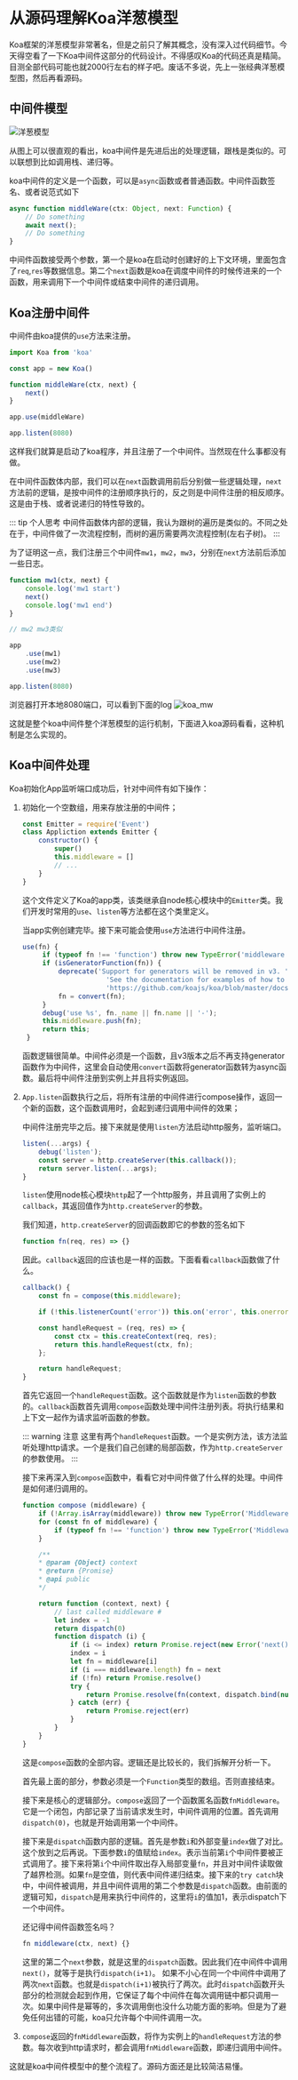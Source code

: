 # 从源码理解Koa洋葱模型

Koa框架的洋葱模型非常著名，但是之前只了解其概念，没有深入过代码细节。今天得空看了一下Koa中间件这部分的代码设计。不得感叹Koa的代码还真是精简。目测全部代码可能也就2000行左右的样子吧。废话不多说，先上一张经典洋葱模型图，然后再看源码。

## 中间件模型

![洋葱模型](https://gitee.com/ksleo/source/raw/master/yangcong.png)

从图上可以很直观的看出，koa中间件是先进后出的处理逻辑，跟栈是类似的。可以联想到比如调用栈、递归等。

koa中间件的定义是一个函数，可以是`async`函数或者普通函数。中间件函数签名、或者说范式如下
```js
async function middleWare(ctx: Object, next: Function) {
    // Do something
    await next();
    // Do something
}
```

中间件函数接受两个参数，第一个是koa在启动时创建好的上下文环境，里面包含了`req`,`res`等数据信息。第二个`next`函数是koa在调度中间件的时候传进来的一个函数，用来调用下一个中间件或结束中间件的递归调用。

## Koa注册中间件

中间件由koa提供的`use`方法来注册。
```js
import Koa from 'koa'

const app = new Koa()

function middleWare(ctx, next) {
    next()
}

app.use(middleWare)

app.listen(8080)
```

这样我们就算是启动了koa程序，并且注册了一个中间件。当然现在什么事都没有做。

在中间件函数体内部，我们可以在`next`函数调用前后分别做一些逻辑处理，`next`方法前的逻辑，是按中间件的注册顺序执行的，反之则是中间件注册的相反顺序。这是由于栈、或者说递归的特性导致的。

::: tip 个人思考
中间件函数体内部的逻辑，我认为跟树的遍历是类似的。不同之处在于，中间件做了一次流程控制，而树的遍历需要两次流程控制(左右子树)。
:::

为了证明这一点，我们注册三个中间件`mw1`，`mw2`，`mw3`，分别在`next`方法前后添加一些日志。
```js
function mw1(ctx, next) {
    console.log('mw1 start')
    next()
    console.log('mw1 end')
}

// mw2 mw3类似

app
    .use(mw1)
    .use(mw2)
    .use(mw3)

app.listen(8080)
```

浏览器打开本地8080端口，可以看到下面的log
![koa_mw](https://gitee.com/ksleo/source/raw/master/koa_mw.png)

这就是整个koa中间件整个洋葱模型的运行机制，下面进入koa源码看看，这种机制是怎么实现的。

## Koa中间件处理

Koa初始化App监听端口成功后，针对中间件有如下操作：
1. 初始化一个空数组，用来存放注册的中间件；
   
   ```js
   const Emitter = require('Event')
   class Appliction extends Emitter {
       constructor() {
           super()
           this.middleware = []
           // ...
       }
   }
   ```
   这个文件定义了Koa的app类，该类继承自node核心模块中的`Emitter`类。我们开发时常用的`use`、`listen`等方法都在这个类里定义。
   
   当app实例创建完毕。接下来可能会使用`use`方法进行中间件注册。
   ```js
   use(fn) {
        if (typeof fn !== 'function') throw new TypeError('middleware must be a function!');
        if (isGeneratorFunction(fn)) {
            deprecate('Support for generators will be removed in v3. ' +
                        'See the documentation for examples of how to convert old middleware ' +
                        'https://github.com/koajs/koa/blob/master/docs/migration.md');
            fn = convert(fn);
        }
        debug('use %s', fn._name || fn.name || '-');
        this.middleware.push(fn);
        return this;
    }
   ```

   函数逻辑很简单。中间件必须是一个函数，且v3版本之后不再支持generator函数作为中间件，这里会自动使用`convert`函数将generator函数转为async函数。最后将中间件注册到实例上并且将实例返回。
2. `App.listen`函数执行之后，将所有注册的中间件进行compose操作，返回一个新的函数，这个函数调用时，会起到递归调用中间件的效果；

    中间件注册完毕之后。接下来就是使用`listen`方法启动http服务，监听端口。
    ```js
    listen(...args) {
        debug('listen');
        const server = http.createServer(this.callback());
        return server.listen(...args);
    }
    ```
    `listen`使用node核心模块`http`起了一个http服务，并且调用了实例上的`callback`，其返回值作为`http.createServer`的参数。

    我们知道，`http.createServer`的回调函数即它的参数的签名如下
    ```js
    function fn(req, res) => {}
    ```

    因此。`callback`返回的应该也是一样的函数。下面看看`callback`函数做了什么。
    ```js
    callback() {
        const fn = compose(this.middleware);

        if (!this.listenerCount('error')) this.on('error', this.onerror);

        const handleRequest = (req, res) => {
            const ctx = this.createContext(req, res);
            return this.handleRequest(ctx, fn);
        };

        return handleRequest;
    }
    ```

    首先它返回一个`handleRequest`函数。这个函数就是作为`listen`函数的参数的。`callback`函数首先调用`compose`函数处理中间件注册列表。将执行结果和上下文一起作为请求监听函数的参数。

    ::: warning 注意
    这里有两个`handleRequest`函数。一个是实例方法，该方法监听处理http请求。一个是我们自己创建的局部函数，作为`http.createServer`的参数使用。
    :::

    接下来再深入到`compose`函数中，看看它对中间件做了什么样的处理。中间件是如何递归调用的。
    ```js
    function compose (middleware) {
        if (!Array.isArray(middleware)) throw new TypeError('Middleware stack must be an array!')
        for (const fn of middleware) {
            if (typeof fn !== 'function') throw new TypeError('Middleware must be composed of functions!')
        }

        /**
        * @param {Object} context
        * @return {Promise}
        * @api public
        */

        return function (context, next) {
            // last called middleware #
            let index = -1
            return dispatch(0)
            function dispatch (i) {
                if (i <= index) return Promise.reject(new Error('next() called multiple times'))
                index = i
                let fn = middleware[i]
                if (i === middleware.length) fn = next
                if (!fn) return Promise.resolve()
                try {
                    return Promise.resolve(fn(context, dispatch.bind(null, i + 1)));
                } catch (err) {
                    return Promise.reject(err)
                }
            }
        }
    }
    ```
    这是`compose`函数的全部内容。逻辑还是比较长的，我们拆解开分析一下。

    首先最上面的部分，参数必须是一个`Function`类型的数组。否则直接结束。

    接下来是核心的逻辑部分。`compose`返回了一个函数匿名函数`fnMiddleware`。它是一个闭包，内部记录了当前请求发生时，中间件调用的位置。首先调用`dispatch(0)`，也就是开始调用第一个中间件。

    接下来是`dispatch`函数内部的逻辑。首先是参数`i`和外部变量`index`做了对比。这个放到之后再说。下面参数`i`的值赋给`index`。表示当前第`i`个中间件要被正式调用了。接下来将第`i`个中间件取出存入局部变量`fn`，并且对中间件读取做了越界检测。如果`fn`是空值，则代表中间件递归结束。接下来的`try catch`块中，中间件被调用，并且中间件调用的第二个参数是`dispatch`函数。由前面的逻辑可知，`dispatch`是用来执行中间件的，这里将`i`的值加1，表示dispatch下一个中间件。

    还记得中间件函数签名吗？
    ```js
    fn middleware(ctx, next) {}
    ```
    这里的第二个`next`参数，就是这里的`dispatch`函数。因此我们在中间件中调用`next()`，就等于是执行`dispatch(i+1)`。
    如果不小心在同一个中间件中调用了两次`next`函数。也就是`dispatch(i+1)`被执行了两次。此时`dispatch`函数开头部分的检测就会起到作用，它保证了每个中间件在每次调用链中都只调用一次。如果中间件是幂等的，多次调用倒也没什么功能方面的影响。但是为了避免任何出错的可能，koa只允许每个中间件调用一次。

3. `compose`返回的`fnMiddleware`函数，将作为实例上的`handleRequest`方法的参数。每次收到http请求时，都会调用`fnMiddleware`函数，即递归调用中间件。


这就是koa中间件模型中的整个流程了。源码方面还是比较简洁易懂。
